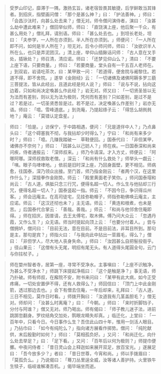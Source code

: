 > 受罗山印记，靡滞于一隅，激扬玄旨，诸老宿皆畏其敏捷，后学鲜敢当其锋者。到招庆，指壁画问僧：​「那个是甚么神？​」曰：​「护法善神。​」师曰：​「会昌沙汰时，向甚么处去来？​」僧无对。师令僧问演侍者，演曰：​「汝甚么劫中遭此难来？​」僧回举似师，师曰：​「直饶演上座，他后聚一千众，有甚么用处？​」僧礼拜，请別语。师曰：​「甚么处去也。​」到坦长老处，坦曰：​「夫参学，一人所在亦须到，半人所在亦须到。​」师便问：​「一人所在即不问，如何是半人所在？​」坦无对。后令小师问师，师曰：​「汝欲识半人所在么，也只是弄泥团汉。​」清上座，举仰山插鍬话问师：​「古人意在叉手处，插锹处？​」师召清，清应诺。师曰：​「还梦见仰山么？​」清曰：​「不要上座下语，只要商量。​」师曰：​「若要商量，堂头自有一千五百人老师在。​」到双岩，岩请吃茶次，曰：某甲致一问：​「若道得，便舍院与阇黎住。若道不得，即不舍院。​」遂举《金刚经》云：​「一切诸佛及诸佛阿耨多罗三藐三菩提法，皆从此经出，且道此经是何人说？​」师曰：​「说与不说，拈向这边着，只如和尚决定喚甚么作此经？​」岩无对。师又曰：​「一切贤圣皆以无为法而有差别，则以无为法为极则，凭何而有差别？只如差别，是过不是过？若是过，一切圣贤悉皆是过。若不是过，决定喚甚么作差别？​」岩亦无语。师曰：​「噫。雪峰道底。​」到尧庵，乃提起绦子云：​「得恁么胡毵毵地？​」庵云：​「莫错认定盘星。​」

> 师曰：​「恰是。​」访保宁，于中路相遇，便问：​「兄是道伴中人？​」乃点鼻头曰：​「这个碍塞我不彻，与我拈却少时得么？​」宁曰：​「和尚有来多少时？​」师曰：​「噫。几赚我踏破一　草鞋便回。​」国泰代曰：​「非但某甲，诸佛亦不奈何？​」师曰：​「因甚么以己妨人？​」师在疾。一日国泰深和尚来问疾，侍者通报云：​「深师叔来。​」师乃令请深。才入方丈，师便云：​「阿哪阿哪。深师叔救取老僧。​」深云：​「和尚有什么救处？​」师举头一觑云：​「咦。眼子乌㖀㖀地。​」依前是旧时深上座，乃回身面壁，更不相见。师病愈，往国泰，深乃领众出接。至门首，师乃指金刚云：​「者两个汉，在这里作什么？​」深擅拳作金刚势。师云：​「殿里黄面老子笑你。​」师问国泰瑁和尚云：​「古人道，俱胝只念三行咒，便得名超一切人。作么生与他拈却三行咒，便得名超一切人？​」国泰竖起一指。师云：​「不因今日，争识得瓜州客。​」师会迅庵主。在高司徒宅，见挂弥勒㡧子，师指弥勒佛唤云庵主，主应诺。师云：​「这汉还彻也未？​」主无语。师云：​「黄连和根煮，也未是苦。​」后国泰代合掌云：​「善哉。善哉。​」师云：​「和尚与他邻舍住庵即得。​」师在招庆，因普请，去王太傅宅，取木佛。傅乃问大众云：​「忽遇丹霞，又作么生？​」众无语。师当时提起向顶上云：​「也要分付着人。​」尝与僧拥垆，僧问曰：​「目前无法，意在目前。不是目前法，非耳目所到。那句是主，那句是宾？​」师指火曰：​「与我向此中拈出一莖眉毛，得么？​」僧曰：​「非但学人，尽大地人丧身失命。​」师曰：​「汝因甚么自把髻投衙乎。​」径山果云：​「这僧有头无尾，明招有尾无头。有人道得头尾圓全句，云门与你拄杖子。​」

> 师在婺州智者寺，居第一座，寻常不受净水。主事嗔曰：​「上座不识触净，为甚么不受净水？​」师跳下床提起净瓶曰：​「这个是触是净？​」事无语，师乃扑破。师有师叔，在廨院不安，附书来问曰：​「某甲有此大病，如今正受疼痛，一切处安置伊不得，还有人救得么？​」师回信曰：​「顶门上中此金刚箭，透过那边去也。​」会下有僧去住庵，一年后却来，礼拜曰：​「古人道，三日不相见，莫作日时看。​」师拨开胸曰：​「汝道我有几茎盖胆毛？​」僧无对。师却问：​「汝甚么时离庵？​」曰：​「今朝。​」师曰：​「来时折脚铛子，分付与阿谁？​」僧又无对。师乃喝出。师有偈曰：​「师子教儿迷子法，进前跳踯忽翻身。罗纹结角交加处，鹘眼龙睛失却真。​」临迁化，上堂曰：​「一百年中，只看今日。今日事作么生？吾住此山四十年，惟用一剑活人眼目。​」乃拈巾曰：​「如今有纯陀么？​」指向诸方展看作掷势。僧问：​「纯陀献供，末后殷勤时如何？​」师曰：​「莫相孤负好。​」又问：​「和尚迁化，向什么处去举足？​」曰：​「足下看。​」又问：​「百年后以何为极则？​」师提巾便擲。中夜问侍者：​「昔日灵山会上释迦如来展开双足，放百宝光。​」遂展足曰：​「吾今放多少？​」者曰：​「昔日世尊，今宵和尚。​」师以手拨眉曰：​「莫孤负么。​」乃说偈曰：​「蓦刀丛里逞全威，汝等诸人善护持。火里铁牛生犊子，临岐谁解凑吾机。​」偈毕端坐而逝。


